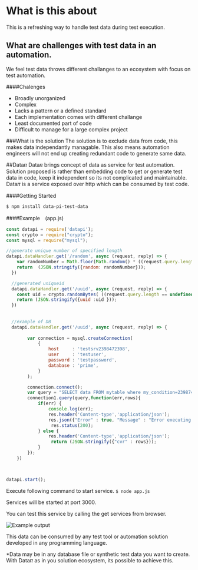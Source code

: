 # What is this about
This is a refreshing way to handle test data during test execution.
## What are challenges with test data in an automation.
We feel test data throws different challanges to an ecosystem with focus on test automation.

####Chalenges
- Broadly unorganized
- Complex
- Lacks a pattern or a defined standard
- Each implementation comes with different challange 
- Least documented part of code
- Difficult to manage for a large complex project

###What is the solution
The solution is to exclude data from code, this makes data independantly managable. This also means automation engineers will not end up creating redundant code to generate same data.

##Data𝜋
Data𝜋 brings concept of data as service for test automation. Solution proposed is rather than embedding code to get or generate test data in code, keep it independent so its not complicated and maintainable. 
Data𝜋 is a service exposed over http which can be consumed by test code.  


####Getting Started

`$ npm install data-pi-test-data`

####Example　(app.js)

```javascript
const datapi = require('datapi');
const crypto = require("crypto");
const mysql = require("mysql");

//generate unique number of specified length
datapi.dataHandler.get('/random', async (request, reply) => {
    var randomNumber = Math.floor(Math.random() * ((request.query.length == undefined) ? 1000 : parseInt(request.query.length))) + 1; 
    return  (JSON.stringify({random: randomNumber}));
  })

  //generated uniqueid
  datapi.dataHandler.get('/uuid', async (request, reply) => {
    const uid = crypto.randomBytes( ((request.query.length == undefined) ? 16 : parseInt(request.query.length))).toString("hex");
    return (JSON.stringify({uuid :uid }));
  })
  
  
  //example of DB
  datapi.dataHandler.get('/uuid', async (request, reply) => {
        
        var connection = mysql.createConnection(
            {
                host     : 'testsrv2398472398',
                user     : 'testuser',
                password : 'testpassword',
                database : 'prime',
            }
        );

        connection.connect();
        var query = "SELECT data FROM mytable where my_condition=239874 LIMIT 1";                 
        connection1.query(query,function(err,rows){            
            if(err) {                
                console.log(err); 
				res.header('Content-type','application/json');	
                res.json({"Error" : true, "Message" : "Error executing MySQL query" + err}); 
				 res.status(200);	
            } else {
				res.header('Content-type','application/json');	
                 return (JSON.stringify({"cvr" : rows}));      
            }            
        });       
    })

 

datapi.start();
```
Execute following command to start service.
`$ node app.js`

Services will be started at port 3000.

You can test this service by calling the get services from browser.

![Example output](http://www.naveen.org.in/datapi.png)


This data can be consumed by any test tool or automation solution developed in any programming language.

*Data may be in any database file or synthetic test data you want to create. With Data𝜋 as in you solution  ecosystem, its possible to achieve this.
